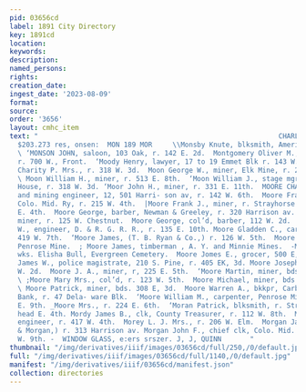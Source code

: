 ```yaml
---
pid: 03656cd
label: 1891 City Directory
key: 1891cd
location: 
keywords: 
description: 
named_persons: 
rights: 
creation_date: 
ingest_date: '2023-08-09'
format: 
source: 
order: '3656'
layout: cmhc_item
text: "                                                           CHARLES LEITZMANN
  $203.273 res, onsen:  MON 189 MOR     \\Monsby Knute, blksmith, American Smelter.
  \ ‘MONSON JOHN, saloon, 103 Oak, r. 142 E. 2d.  Montgomery Oliver M., teamster,
  r. 700 W., Front.  ‘Moody Henry, lawyer, 17 to 19 Emmet Blk r. 143 W. 9th, Moon
  Charity P. Mrs., r. 318 W. 3d.  Moon George W., miner, Elk Mine, r. 208 E. 5th.
  \ Moon William H., miner, r. 513 E. 8th.  ‘Moon William J., stage mgr, Tabor Opera
  House, r. 318 W. 3d. ‘Moor John H., miner, r. 331 E. 11th.  MOORE CHARLES J., civil
  and mining engineer, 12, 501 Harri- son av, r. 142 W. 6th.  Moore Frank, switchman,
  Colo. Mid. Ry, r. 215 W. 4th.  |Moore Frank J., miner, r. Strayhorse Road, head
  E. 4th.  Moore George, barber, Newman & Greeley, r. 320 Harrison av. Moore George,
  miner, r. 125 W. Chestnut.  Moore George, col’d, barber, 112 W. 2d.  Moore George
  W., engineer, D. & R. G. R. R., r. 135 E. 10th. Moore Gladden C., carpenter, r.
  419 W. 7th.  ‘Moore James, (T. B. Ryan & Co.,) r. 126 W. 5th.  Moore James, engineer,
  Penrose Mine.  ; Moore James, timberman , A. Y. and Minnie Mines.  -Moore James,
  wks. Elisha Bull, Evergreen Cemetery.  Moore Jomes E., grocer, 500 E, 4th.  Moore
  James W., police magistrate, 210 S. Pine, r. 405 EK, 3d. Moore Joseph, lab, r. 141
  W. 2d.  Moore J. A., miner, r, 225 E. 5th.  ‘Moore Martin, miner, bds. 308 E. 3d.
  \ ;Moore Mary Mrs., col’d, r. 123 W. 5th.  Moore Michael, miner, bds. 308 E. 3d.
  \ Moore Patrick, miner, bds. 308 E, 3d.  Moore Warren A., bkkpr, Carbonate National
  Bank, r. 47 Dela- ware Blk.  ‘Moore William M., carpenter, Penrose Mine, r. 628
  E. 9th. _Moore Mrs., r. 224 E. 6th.  ‘Moran Patrick, blksmith, r. Strayborse Road,
  head E. 4th. Mordy James B., clk, County Treasurer, r. 112 W. 8th.  More James W..
  engineer, r. 417 W. 4th.  Morey L. J. Mrs., r. 206 W. Elm.  Morgan James E., (Brown
  & Morgan,) r. 313 Harrison av. Morgan John F., chief clk, Colo. Mid. Ry., r. 215
  W. 9th. -  WINDOW GLASS, e:ers srszer. J, J, QUINN       "
thumbnail: "/img/derivatives/iiif/images/03656cd/full/250,/0/default.jpg"
full: "/img/derivatives/iiif/images/03656cd/full/1140,/0/default.jpg"
manifest: "/img/derivatives/iiif/03656cd/manifest.json"
collection: directories
---
```


